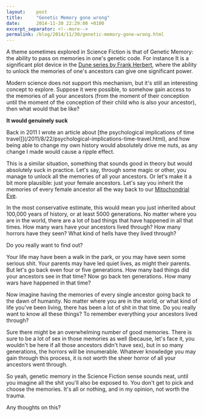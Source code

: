 ```yaml
---
layout:    post
title:     "Genetic Memory gone wrong"
date:      2014-11-30 22:29:00 +0100
excerpt_separator: <!--more-->
permalink: /blog/2014/11/30/genetic-memory-gone-wrong.html
---
```


A theme sometimes explored in Science Fiction is that of Genetic Memory: the ability to pass on memories in one's genetic code. For instance It is a significant plot device in the [Dune series by Frank Herbert](http://dune.wikia.com/wiki/Genetic_memory), where the ability to unlock the memories of one's ancestors can give one significant power.

<!--more-->
Modern science does not support this mechanism, but it's still an interesting concept to explore. Suppose it were possible, to somehow gain access to the memories of all your ancestors (from the moment of their conception until the moment of the conception of their child who is also your ancestor), then what would that be like?

**It would genuinely suck**

Back in 2011 I wrote an article about [the psychological implications of time travel]](/2011/8/22/psychological-implications-time-travel.html), and how being able to change my own history would absolutely drive me nuts, as any change I made would cause a ripple effect.

This is a similar situation, something that sounds good in theory but would absolutely suck in practice. Let's say, through some magic or other, you manage to unlock all the memories of all your ancestors. Or let's make it a bit more plausible: just your female ancestors. Let's say you inherit the memories of every female ancestor all the way back to our [Mitochondrial Eve](http://en.wikipedia.org/wiki/Mitochondrial_Eve).

In the most conservative estimate, this would mean you just inherited about 100,000 years of history, or at least 5000 generations. No matter where you are in the world, there are a lot of bad things that have happened in all that times. How many wars have your ancestors lived through? How many horrors have they seen? What kind of hells have they lived through?

Do you really want to find out?

Your life may have been a walk in the park, or you may have seen some serious shit. Your parents may have led quiet lives, as might their parents. But let's go back even four or five generations. How many bad things did your ancestors see in that time? Now go back ten generations. How many wars have happened in that time?

Now imagine having the memories of every single ancestor going back to the dawn of humanity. No matter where you are in the world, or what kind of life you've been living, there has been a lot of shit in that time. Do you really want to know all these things? To remember everything your ancestors lived through?

Sure there might be an overwhelming number of good memories. There is sure to be a lot of sex in those memories as well (because, let's face it, you wouldn't be here if all those ancestors didn't have sex), but in so many generations, the horrors will be innumerable. Whatever knowledge you may gain through this process, it is not worth the sheer horror of all your ancestors went through.

So yeah, genetic memory in the Science Fiction sense sounds neat, until you imagine all the shit you'll also be exposed to. You don't get to pick and choose the memories. It's all or nothing, and in my opinion, not worth the trauma.

Any thoughts on this?